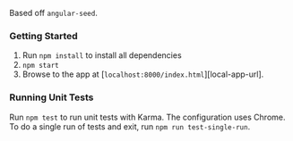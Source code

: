 Based off `angular-seed`.

### Getting Started
1. Run `npm install` to install all dependencies
2. `npm start`
3. Browse to the app at [`localhost:8000/index.html`][local-app-url].

### Running Unit Tests

Run `npm test` to run unit tests with Karma. The configuration uses Chrome.
To do a single run of tests and exit, run `npm run test-single-run`.